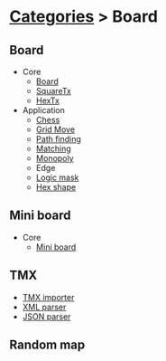 # [Categories](categories.index.html) > Board

## Board

- Core
  - [Board](rex_board.html)
  - [SquareTx](rex_board_squaretx.html)
  - [HexTx](rex_board_hextx.html)
- Application
  - [Chess](rex_chess.html)
  - [Grid Move](rex_grid_move.html)
  - [Path finding](rex_slg_movement.html)
  - [Matching](rex_matcher.html)
  - [Monopoly](rex_monopoly_movement.html)
  - Edge
  - [Logic mask](rex_logicmask.html)
  - [Hex shape](rex_board_hexshapemap.html)

## Mini board

- Core
  - [Mini board](rex_miniboard.html)

## TMX

- [TMX importer](rex_tmx_importer_v2.html)
- [XML parser](rex_tmx_xml_parser.html)
- [JSON parser](rex_tmx_json_parser.html)

## Random map


